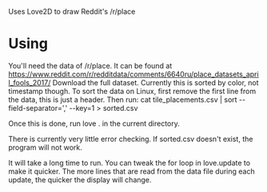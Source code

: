 Uses Love2D to draw Reddit's /r/place 

Using
=====
You'll need the data of /r/place.
It can be found at https://www.reddit.com/r/redditdata/comments/6640ru/place_datasets_april_fools_2017/
Download the full dataset. Currently this is sorted by color, not timestamp though.
To sort the data on Linux, first remove the first line from the data, this is just a header.
Then run: cat tile_placements.csv | sort --field-separator=',' --key=1 > sorted.csv

Once this is done, run love . in the current directory.

There is currently very little error checking. If sorted.csv doesn't exist, the program will not work.

It will take a long time to run. You can tweak the for loop in love.update to make it quicker. The more lines that are read from the data file during each update, the quicker the display will change.

